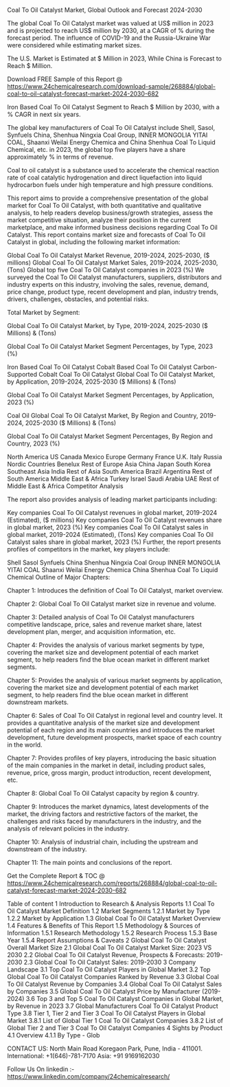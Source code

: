 Coal To Oil Catalyst Market, Global Outlook and Forecast 2024-2030

The global Coal To Oil Catalyst market was valued at US$ million in 2023 and is projected to reach US$ million by 2030, at a CAGR of % during the forecast period. The influence of COVID-19 and the Russia-Ukraine War were considered while estimating market sizes.

The U.S. Market is Estimated at $ Million in 2023, While China is Forecast to Reach $ Million.

Download FREE Sample of this Report @ https://www.24chemicalresearch.com/download-sample/268884/global-coal-to-oil-catalyst-forecast-market-2024-2030-682

Iron Based Coal To Oil Catalyst Segment to Reach $ Million by 2030, with a % CAGR in next six years.

The global key manufacturers of Coal To Oil Catalyst include Shell, Sasol, Synfuels China, Shenhua Ningxia Coal Group, INNER MONGOLIA YITAI COAL, Shaanxi Weilai Energy Chemica and China Shenhua Coal To Liquid Chemical, etc. in 2023, the global top five players have a share approximately % in terms of revenue.

Coal to oil catalyst is a substance used to accelerate the chemical reaction rate of coal catalytic hydrogenation and direct liquefaction into liquid hydrocarbon fuels under high temperature and high pressure conditions.

This report aims to provide a comprehensive presentation of the global market for Coal To Oil Catalyst, with both quantitative and qualitative analysis, to help readers develop business/growth strategies, assess the market competitive situation, analyze their position in the current marketplace, and make informed business decisions regarding Coal To Oil Catalyst. This report contains market size and forecasts of Coal To Oil Catalyst in global, including the following market information:

Global Coal To Oil Catalyst Market Revenue, 2019-2024, 2025-2030, ($ millions)
Global Coal To Oil Catalyst Market Sales, 2019-2024, 2025-2030, (Tons)
Global top five Coal To Oil Catalyst companies in 2023 (%)
We surveyed the Coal To Oil Catalyst manufacturers, suppliers, distributors and industry experts on this industry, involving the sales, revenue, demand, price change, product type, recent development and plan, industry trends, drivers, challenges, obstacles, and potential risks.

Total Market by Segment:

Global Coal To Oil Catalyst Market, by Type, 2019-2024, 2025-2030 ($ Millions) & (Tons)

Global Coal To Oil Catalyst Market Segment Percentages, by Type, 2023 (%)

Iron Based Coal To Oil Catalyst
Cobalt Based Coal To Oil Catalyst
Carbon-Supported Cobalt Coal To Oil Catalyst
Global Coal To Oil Catalyst Market, by Application, 2019-2024, 2025-2030 ($ Millions) & (Tons)

Global Coal To Oil Catalyst Market Segment Percentages, by Application, 2023 (%)

Coal
Oil
Global Coal To Oil Catalyst Market, By Region and Country, 2019-2024, 2025-2030 ($ Millions) & (Tons)

Global Coal To Oil Catalyst Market Segment Percentages, By Region and Country, 2023 (%)

North America
US
Canada
Mexico
Europe
Germany
France
U.K.
Italy
Russia
Nordic Countries
Benelux
Rest of Europe
Asia
China
Japan
South Korea
Southeast Asia
India
Rest of Asia
South America
Brazil
Argentina
Rest of South America
Middle East & Africa
Turkey
Israel
Saudi Arabia
UAE
Rest of Middle East & Africa
Competitor Analysis

The report also provides analysis of leading market participants including:

Key companies Coal To Oil Catalyst revenues in global market, 2019-2024 (Estimated), ($ millions)
Key companies Coal To Oil Catalyst revenues share in global market, 2023 (%)
Key companies Coal To Oil Catalyst sales in global market, 2019-2024 (Estimated), (Tons)
Key companies Coal To Oil Catalyst sales share in global market, 2023 (%)
Further, the report presents profiles of competitors in the market, key players include:

Shell
Sasol
Synfuels China
Shenhua Ningxia Coal Group
INNER MONGOLIA YITAI COAL
Shaanxi Weilai Energy Chemica
China Shenhua Coal To Liquid Chemical
Outline of Major Chapters:

Chapter 1: Introduces the definition of Coal To Oil Catalyst, market overview.

Chapter 2: Global Coal To Oil Catalyst market size in revenue and volume.

Chapter 3: Detailed analysis of Coal To Oil Catalyst manufacturers competitive landscape, price, sales and revenue market share, latest development plan, merger, and acquisition information, etc.

Chapter 4: Provides the analysis of various market segments by type, covering the market size and development potential of each market segment, to help readers find the blue ocean market in different market segments.

Chapter 5: Provides the analysis of various market segments by application, covering the market size and development potential of each market segment, to help readers find the blue ocean market in different downstream markets.

Chapter 6: Sales of Coal To Oil Catalyst in regional level and country level. It provides a quantitative analysis of the market size and development potential of each region and its main countries and introduces the market development, future development prospects, market space of each country in the world.

Chapter 7: Provides profiles of key players, introducing the basic situation of the main companies in the market in detail, including product sales, revenue, price, gross margin, product introduction, recent development, etc.

Chapter 8: Global Coal To Oil Catalyst capacity by region & country.

Chapter 9: Introduces the market dynamics, latest developments of the market, the driving factors and restrictive factors of the market, the challenges and risks faced by manufacturers in the industry, and the analysis of relevant policies in the industry.

Chapter 10: Analysis of industrial chain, including the upstream and downstream of the industry.

Chapter 11: The main points and conclusions of the report.

Get the Complete Report & TOC @ https://www.24chemicalresearch.com/reports/268884/global-coal-to-oil-catalyst-forecast-market-2024-2030-682

Table of content
1 Introduction to Research & Analysis Reports
1.1 Coal To Oil Catalyst Market Definition
1.2 Market Segments
1.2.1 Market by Type
1.2.2 Market by Application
1.3 Global Coal To Oil Catalyst Market Overview
1.4 Features & Benefits of This Report
1.5 Methodology & Sources of Information
1.5.1 Research Methodology
1.5.2 Research Process
1.5.3 Base Year
1.5.4 Report Assumptions & Caveats
2 Global Coal To Oil Catalyst Overall Market Size
2.1 Global Coal To Oil Catalyst Market Size: 2023 VS 2030
2.2 Global Coal To Oil Catalyst Revenue, Prospects & Forecasts: 2019-2030
2.3 Global Coal To Oil Catalyst Sales: 2019-2030
3 Company Landscape
3.1 Top Coal To Oil Catalyst Players in Global Market
3.2 Top Global Coal To Oil Catalyst Companies Ranked by Revenue
3.3 Global Coal To Oil Catalyst Revenue by Companies
3.4 Global Coal To Oil Catalyst Sales by Companies
3.5 Global Coal To Oil Catalyst Price by Manufacturer (2019-2024)
3.6 Top 3 and Top 5 Coal To Oil Catalyst Companies in Global Market, by Revenue in 2023
3.7 Global Manufacturers Coal To Oil Catalyst Product Type
3.8 Tier 1, Tier 2 and Tier 3 Coal To Oil Catalyst Players in Global Market
3.8.1 List of Global Tier 1 Coal To Oil Catalyst Companies
3.8.2 List of Global Tier 2 and Tier 3 Coal To Oil Catalyst Companies
4 Sights by Product
4.1 Overview
4.1.1 By Type - Glob

CONTACT US:
North Main Road Koregaon Park, Pune, India - 411001.
International: +1(646)-781-7170
Asia: +91 9169162030

Follow Us On linkedin :- https://www.linkedin.com/company/24chemicalresearch/
